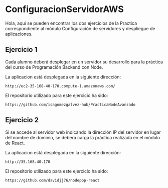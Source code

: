 # ConfiguracionServidorAWS

Hola, aquí se pueden encontrar los dos ejercicios de la Practica correspondiente al módulo Configuración de servidores y despliegue de aplicaciones.

## Ejercicio 1

Cada alumno deberá desplegar en un servidor su desarrollo para la práctica del curso de Programación Backend con Node.

La aplicacion está desplegada en la siguiente dirección:

`http://ec2-35-168-40-170.compute-1.amazonaws.com/`

El repositorio utilizado para este ejercicio ha sido:

`https://github.com/isagomezgalvez-hub/PracticaNodeAvanzado`

## Ejercicio 2

Si se accede al servidor web indicando la dirección IP del servidor en lugar del nombre de dominio, se deberá carga la práctica realizada en el módulo de React.


La aplicacion está desplegada en la siguiente dirección:

`http://35.168.40.170`

El repositorio utilizado para este ejercicio ha sido:

`https://github.com/davidjj76/nodepop-react`

